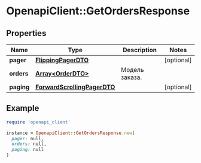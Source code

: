 # OpenapiClient::GetOrdersResponse

## Properties

| Name | Type | Description | Notes |
| ---- | ---- | ----------- | ----- |
| **pager** | [**FlippingPagerDTO**](FlippingPagerDTO.md) |  | [optional] |
| **orders** | [**Array&lt;OrderDTO&gt;**](OrderDTO.md) | Модель заказа.  |  |
| **paging** | [**ForwardScrollingPagerDTO**](ForwardScrollingPagerDTO.md) |  | [optional] |

## Example

```ruby
require 'openapi_client'

instance = OpenapiClient::GetOrdersResponse.new(
  pager: null,
  orders: null,
  paging: null
)
```

